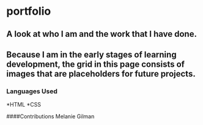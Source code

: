 # portfolio

## A look at who I am and the work that I have done.

## Because I am in the early stages of learning development, the grid in this page consists of images that are placeholders for future projects.

### Languages Used 

*HTML
*CSS

####Contributions
Melanie Gilman

